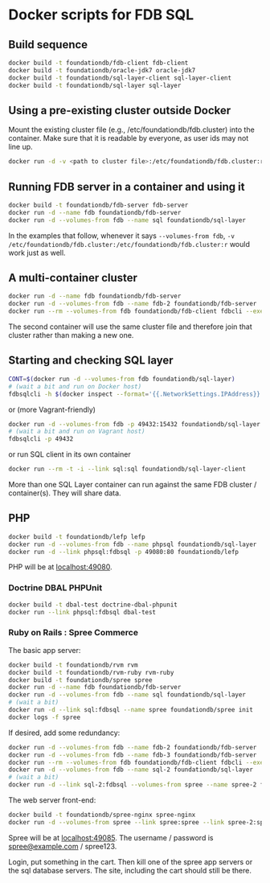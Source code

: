 # Docker scripts for FDB SQL #

## Build sequence ##

```bash
docker build -t foundationdb/fdb-client fdb-client
docker build -t foundationdb/oracle-jdk7 oracle-jdk7
docker build -t foundationdb/sql-layer-client sql-layer-client
docker build -t foundationdb/sql-layer sql-layer
```

## Using a pre-existing cluster outside Docker

Mount the existing cluster file (e.g., /etc/foundationdb/fdb.cluster) into the container.
Make sure that it is readable by everyone, as user ids may not line up.

```bash
docker run -d -v <path to cluster file>:/etc/foundationdb/fdb.cluster:r foundationdb/sql-layer
```

## Running FDB server in a container and using it

```bash
docker build -t foundationdb/fdb-server fdb-server
docker run -d --name fdb foundationdb/fdb-server
docker run -d --volumes-from fdb --name sql foundationdb/sql-layer
```

In the examples that follow, whenever it says ```--volumes-from fdb```,
```-v /etc/foundationdb/fdb.cluster:/etc/foundationdb/fdb.cluster:r```
would work just as well.

## A multi-container cluster

```bash
docker run -d --name fdb foundationdb/fdb-server
docker run -d --volumes-from fdb --name fdb-2 foundationdb/fdb-server
docker run --rm --volumes-from fdb foundationdb/fdb-client fdbcli --exec "status details"
```

The second container will use the same cluster file and therefore join
that cluster rather than making a new one.

## Starting and checking SQL layer ##

```bash
CONT=$(docker run -d --volumes-from fdb foundationdb/sql-layer)
# (wait a bit and run on Docker host)
fdbsqlcli -h $(docker inspect --format='{{.NetworkSettings.IPAddress}}' $CONT)
```

or (more Vagrant-friendly)

```bash
docker run -d --volumes-from fdb -p 49432:15432 foundationdb/sql-layer
# (wait a bit and run on Vagrant host)
fdbsqlcli -p 49432
```

or run SQL client in its own container

```bash
docker run --rm -t -i --link sql:sql foundationdb/sql-layer-client
```

More than one SQL Layer container can run against the same FDB cluster
/ container(s).  They will share data.

## PHP ##

```bash
docker build -t foundationdb/lefp lefp
docker run -d --volumes-from fdb --name phpsql foundationdb/sql-layer
docker run -d --link phpsql:fdbsql -p 49080:80 foundationdb/lefp
```

PHP will be at [localhost:49080](http://localhost:49080/).

### Doctrine DBAL PHPUnit ###

```bash
docker build -t dbal-test doctrine-dbal-phpunit
docker run --link phpsql:fdbsql dbal-test
```

### Ruby on Rails : Spree Commerce ###

The basic app server:

```bash
docker build -t foundationdb/rvm rvm
docker build -t foundationdb/rvm-ruby rvm-ruby
docker build -t foundationdb/spree spree
docker run -d --name fdb foundationdb/fdb-server
docker run -d --volumes-from fdb --name sql foundationdb/sql-layer
# (wait a bit)
docker run -d --link sql:fdbsql --name spree foundationdb/spree init
docker logs -f spree
```

If desired, add some redundancy:

```bash
docker run -d --volumes-from fdb --name fdb-2 foundationdb/fdb-server
docker run -d --volumes-from fdb --name fdb-3 foundationdb/fdb-server
docker run --rm --volumes-from fdb foundationdb/fdb-client fdbcli --exec "configure double"
docker run -d --volumes-from fdb --name sql-2 foundationdb/sql-layer
# (wait a bit)
docker run -d --link sql-2:fdbsql --volumes-from spree --name spree-2 foundationdb/spree
```

The web server front-end:

```bash
docker build -t foundationdb/spree-nginx spree-nginx
docker run -d --volumes-from spree --link spree:spree --link spree-2:spree_2 -p 49085:80 --name spree-web foundationdb/spree-nginx
```

Spree will be at [localhost:49085](http://localhost:49085/).
The username / password is spree@example.com / spree123.

Login, put something in the cart. Then kill one of the spree app
servers or the sql database servers. The site, including the cart
should still be there.
